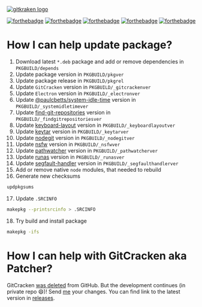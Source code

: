 [![gitkraken logo](https://cdn.rawgit.com/KillWolfVlad/GitKraken-Pro-AUR/1f92490bcec748ea5986f4ea7b366f1d95628818/logo.svg)](https://www.gitkraken.com/)

[![forthebadge](https://forthebadge.com/images/badges/uses-git.svg)](https://forthebadge.com) [![forthebadge](https://forthebadge.com/images/badges/uses-js.svg)](https://forthebadge.com) [![forthebadge](https://forthebadge.com/images/badges/uses-html.svg)](https://forthebadge.com) [![forthebadge](https://forthebadge.com/images/badges/uses-css.svg)](https://forthebadge.com) [![forthebadge](https://forthebadge.com/images/badges/built-by-codebabes.svg)](https://forthebadge.com)

# How I can help update package?

1. Download latest `*.deb` package and add or remove dependencies in `PKGBUILD/depends`
2. Update package version in `PKGBUILD/pkgver`
3. Update package release in `PKGBUILD/pkgrel`
4. Update `GitCracken` version in `PKGBUILD/_gitcrackenver`
5. Update `Electron` version in `PKGBUILD/_electronver`
6. Update [@paulcbetts/system-idle-time](https://www.npmjs.com/package/@paulcbetts/system-idle-time) version in `PKGBUILD/_systemidletimever`
7. Update [find-git-repositories](https://www.npmjs.com/package/find-git-repositories) version in `PKGBUILD/_findgitrepositoriesver`
8. Update [keyboard-layout](https://www.npmjs.com/package/keyboard-layout) version in `PKGBUILD/_keyboardlayoutver`
9. Update [keytar](https://www.npmjs.com/package/keytar) version in `PKGBUILD/_keytarver`
10. Update [nodegit](https://www.npmjs.com/package/nodegit) version in `PKGBUILD/_nodegitver`
11. Update [nsfw](https://www.npmjs.com/package/nsfw) version in `PKGBUILD/_nsfwver`
12. Update [pathwatcher](https://www.npmjs.com/package/pathwatcher) version in `PKGBUILD/_pathwatcherver`
13. Update [runas](https://www.npmjs.com/package/runas) version in `PKGBUILD/_runasver`
14. Update [segfault-handler](https://www.npmjs.com/package/segfault-handler) version in `PKGBUILD/_segfaulthandlerver`
15. Add or remove native `node` modules, that needed to rebuild
16. Generate new checksums

```bash
updpkgsums
```

17. Update `.SRCINFO`

```bash
makepkg --printsrcinfo > .SRCINFO
```

18. Try build and install package

```bash
makepkg -ifs
```

# How I can help with GitCracken aka Patcher?

GitCracken [was deleted](https://github.com/github/dmca/blob/master/2017/2017-02-28-GitKraken.md) from GitHub. But the development continues (in private repo :smile:)! Send [me](https://vk.com/killwolfvlad) your changes. You can find link to the latest version in [releases](https://github.com/KillWolfVlad/GitKraken-Pro-AUR/releases).
